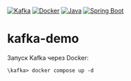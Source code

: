 [![Kafka](https://img.shields.io/badge/Kafka-000000??style=for-the-badge&logo=apachekafka)](https://kafka.apache.org/)
[![Docker](https://img.shields.io/badge/Docker-0E2B62??style=for-the-badge&logo=Docker&logoColor=FFFFFF)](https://www.docker.com/)
[![Java](https://img.shields.io/badge/Java-E43222??style=for-the-badge&logo=openjdk&logoColor=FFFFFF)](https://java.com/)
[![Spring Boot](https://img.shields.io/badge/Spring_Boot-FFFFFF??style=for-the-badge&logo=Spring)](https://spring.io/projects/spring-boot/)

# kafka-demo

Запуск Kafka через Docker: 
```
\kafka> docker compose up -d
```
